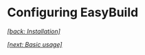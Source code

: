 # Configuring EasyBuild

*[[back: Installation]](installation.md)*

*[[next: Basic usage]](basic_usage.md)*
